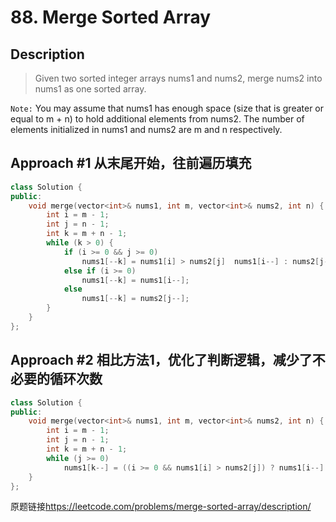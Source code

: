 # 88. Merge Sorted Array
## Description
>Given two sorted integer arrays nums1 and nums2, merge nums2 into nums1 as one sorted array.

`Note:`
You may assume that nums1 has enough space (size that is greater or equal to m + n) to hold additional elements from nums2. The number of elements initialized in nums1 and nums2 are m and n respectively.

## Approach #1 从末尾开始，往前遍历填充
```C++
class Solution {
public:
    void merge(vector<int>& nums1, int m, vector<int>& nums2, int n) {
        int i = m - 1;
        int j = n - 1;
        int k = m + n - 1;
        while (k > 0) {
            if (i >= 0 && j >= 0)
                nums1[--k] = nums1[i] > nums2[j]  nums1[i--] : nums2[j--];
            else if (i >= 0) 
                nums1[--k] = nums1[i--];
            else
                nums1[--k] = nums2[j--];
        }
    }
};
```

## Approach #2 相比方法1，优化了判断逻辑，减少了不必要的循环次数
```C++
class Solution {
public:
    void merge(vector<int>& nums1, int m, vector<int>& nums2, int n) {
        int i = m - 1;
        int j = n - 1;
        int k = m + n - 1;
        while (j >= 0)
            nums1[k--] = ((i >= 0 && nums1[i] > nums2[j]) ? nums1[i--] : nums2[j--]);
    }
};
```

原题链接<https://leetcode.com/problems/merge-sorted-array/description/>